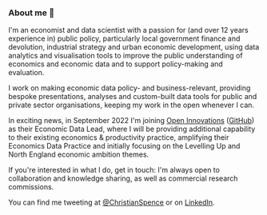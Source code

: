 ### About me 👋

I'm an economist and data scientist with a passion for (and over 12 years experience in) public policy, particularly local government finance and devolution, industrial strategy and urban economic development, using data analytics and visualisation tools to improve the public understanding of economics and economic data and to support policy-making and evaluation.

I work on making economic data policy- and business-relevant, providing bespoke presentations, analyses and custom-built data tools for public and private sector organisations, keeping my work in the open whenever I can.

In exciting news, in September 2022 I'm joining [Open Innovations](https://open-innovations.org) ([GitHub](https://github.com/open-innovations)) as their Economic Data Lead, where I will be providing additional capability to their existing economics & productivity practice, amplifying their Economics Data Practice and initially focusing on the Levelling Up and North England economic ambition themes.

If you're interested in what I do, get in touch: I'm always open to collaboration and knowledge sharing, as well as commercial research commissions.

You can find me tweeting at [@ChristianSpence](https://twitter.com/ChristianSpence) or on [LinkedIn](https://www.linkedin.com/in/christianspence).
<!--
**christianspence/christianspence** is a ✨ _special_ ✨ repository because its `README.md` (this file) appears on your GitHub profile.

Here are some ideas to get you started:

- 🔭 I’m currently working on ...
- 🌱 I’m currently learning ...
- 👯 I’m looking to collaborate on ...
- 🤔 I’m looking for help with ...
- 💬 Ask me about ...
- 📫 How to reach me: ...
- 😄 Pronouns: ...
- ⚡ Fun fact: ...
-->
